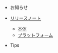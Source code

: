 <!-- _sidebar.md -->

* お知らせ

* [リリースノート](/release-note)
  * [本体](/release-note/hontai)
  * [プラットフォーム](custom-navbar.md)

* Tips